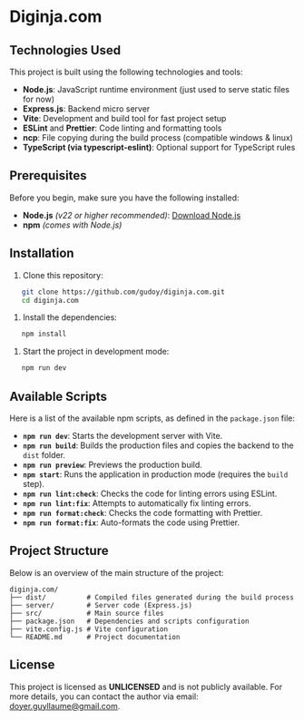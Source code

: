 # Diginja.com

## Technologies Used
This project is built using the following technologies and tools:
- **Node.js**: JavaScript runtime environment (just used to serve static files for now)
- **Express.js**: Backend micro server
- **Vite**: Development and build tool for fast project setup
- **ESLint** and **Prettier**: Code linting and formatting tools
- **ncp**: File copying during the build process (compatible windows & linux)
- **TypeScript (via typescript-eslint)**: Optional support for TypeScript rules

## Prerequisites
Before you begin, make sure you have the following installed:
- **Node.js** _(v22 or higher recommended)_: [Download Node.js](https://nodejs.org/)
- **npm** _(comes with Node.js)_

## Installation
1. Clone this repository:
``` bash
   git clone https://github.com/gudoy/diginja.com.git
   cd diginja.com
```
1. Install the dependencies:
``` bash
   npm install
```
1. Start the project in development mode:
``` bash
   npm run dev
```

## Available Scripts
Here is a list of the available npm scripts, as defined in the `package.json` file:
- **`npm run dev`**: Starts the development server with Vite.
- **`npm run build`**: Builds the production files and copies the backend to the `dist` folder.
- **`npm run preview`**: Previews the production build.
- **`npm start`**: Runs the application in production mode (requires the `build` step).
- **`npm run lint:check`**: Checks the code for linting errors using ESLint.
- **`npm run lint:fix`**: Attempts to automatically fix linting errors.
- **`npm run format:check`**: Checks the code formatting with Prettier.
- **`npm run format:fix`**: Auto-formats the code using Prettier.

## Project Structure
Below is an overview of the main structure of the project:
``` 
diginja.com/
├── dist/          # Compiled files generated during the build process
├── server/        # Server code (Express.js)
├── src/           # Main source files
├── package.json   # Dependencies and scripts configuration
├── vite.config.js # Vite configuration
└── README.md      # Project documentation
```

## License
This project is licensed as **UNLICENSED** and is not publicly available.
For more details, you can contact the author via email: [doyer.guyllaume@gmail.com](mailto:doyer.guyllaume@gmail.com).
